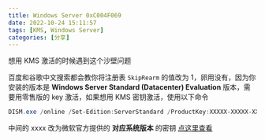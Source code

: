 ```yaml
---
title: Windows Server 0xC004F069
date: 2022-10-24 15:11:57
tags: [KMS, Windows Server]
categories: [分享]
---
```


想用 KMS 激活的时候遇到这个沙壁问题

<!-- more -->

百度和谷歌中文搜索都会教你将注册表 `SkipRearm` 的值改为 1，卵用没有，因为你安装的版本是 **Windows Server Standard (Datacenter) Evaluation** 版本，需要用零售版的 key 激活，如果想用 KMS 密钥激活，使用以下命令

```PowerShell
DISM.exe /online /Set-Edition:ServerStandard /ProductKey:XXXXX-XXXXX-XXXXX-XXXXX-XXXXX /AcceptEula
```

中间的 xxxx 改为微软官方提供的 **对应系统版本** 的密钥 [点这里查看](https://learn.microsoft.com/zh-cn/windows-server/get-started/kms-client-activation-keys)
